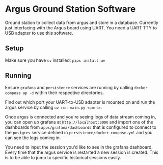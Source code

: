 # Argus Ground Station Software

Ground station to collect data from argus and store in a database. 
Currently just interfacing with the Argus board using UART. You need a UART TTY to USB adapter to use this software.

## Setup
Make sure you have `uv` installed: `pipx install uv` 

## Running
Ensure `grafana` and `persistence` services are running by calling `docker compose up -d` within their respective directories.

Find out which port your UART-to-USB adapter is mounted on and run the argus service by calling `uv run main.py <port>`. 

Once argus is connected and you're seeing logs of data stream coming in, you can open up grafana at `http://localhost:3000` and import one of the dashboards from `apps/grafana/dashboards` that is configured to connect to the `postgres` service defined in `persistence/docker-compose.yml` and you can see the logs coming in. 

You need to input the session you'd like to see in the grafana dashboard. Every time that the argus service is restarted a new session is created. This is to be able to jump to specific historical sessions easily.